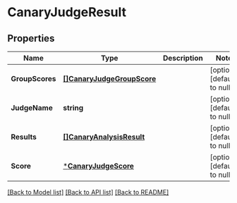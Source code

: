 # CanaryJudgeResult

## Properties
Name | Type | Description | Notes
------------ | ------------- | ------------- | -------------
**GroupScores** | [**[]CanaryJudgeGroupScore**](CanaryJudgeGroupScore.md) |  | [optional] [default to null]
**JudgeName** | **string** |  | [optional] [default to null]
**Results** | [**[]CanaryAnalysisResult**](CanaryAnalysisResult.md) |  | [optional] [default to null]
**Score** | [***CanaryJudgeScore**](CanaryJudgeScore.md) |  | [optional] [default to null]

[[Back to Model list]](../README.md#documentation-for-models) [[Back to API list]](../README.md#documentation-for-api-endpoints) [[Back to README]](../README.md)


